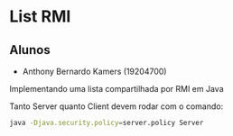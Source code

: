 # List RMI

## Alunos
- Anthony Bernardo Kamers (19204700)

Implementando uma lista compartilhada por RMI em Java

Tanto Server quanto Client devem rodar
com o comando: 
```bash
java -Djava.security.policy=server.policy Server
```